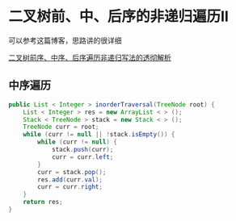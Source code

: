 # 二叉树前、中、后序的非递归遍历II

可以参考这篇博客，思路讲的很详细

[二叉树前序、中序、后序遍历非递归写法的透彻解析](https://blog.csdn.net/zhangxiangDavaid/article/details/37115355)

## 中序遍历

```java
public List < Integer > inorderTraversal(TreeNode root) {
    List < Integer > res = new ArrayList < > ();
    Stack < TreeNode > stack = new Stack < > ();
    TreeNode curr = root;
    while (curr != null || !stack.isEmpty()) {
        while (curr != null) {
            stack.push(curr);
            curr = curr.left;
        }
        curr = stack.pop();
        res.add(curr.val);
        curr = curr.right;
    }
    return res;
}
```

